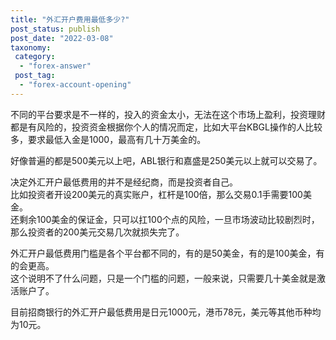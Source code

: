 ```yaml
---
title: "外汇开户费用最低多少?"
post_status: publish
post_date: "2022-03-08"
taxonomy:
 category: 
  - "forex-answer"
 post_tag: 
  - "forex-account-opening"
---
```


不同的平台要求是不一样的，投入的资金太小，无法在这个市场上盈利，投资理财都是有风险的，投资资金根据你个人的情况而定，比如大平台KBGL操作的人比较多，要求最低入金是1000，最高有几十万美金的。  

好像普遍的都是500美元以上吧，ABL银行和嘉盛是250美元以上就可以交易了。  

决定外汇开户最低费用的并不是经纪商，而是投资者自己。  
比如投资者开设200美元的真实账户，杠杆是100倍，那么交易0.1手需要100美金。  
还剩余100美金的保证金，只可以扛100个点的风险，一旦市场波动比较剧烈时，那么投资者的200美元交易几次就损失完了。  

外汇开户最低费用门槛是各个平台都不同的，有的是50美金，有的是100美金，有的会更高。  
这个说明不了什么问题，只是一个门槛的问题，一般来说，只需要几十美金就是激活账户了。  

目前招商银行的外汇开户最低费用是日元1000元，港币78元，美元等其他币种均为10元。
